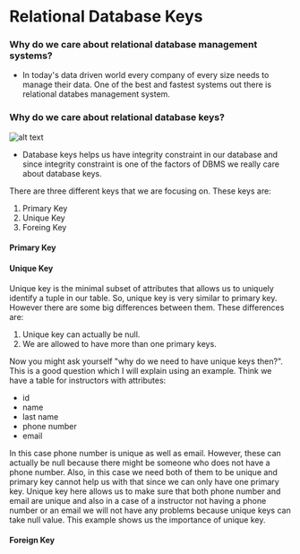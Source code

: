 # Relational Database Keys


### Why do we care about relational database management systems?

* In today's data driven world every company of every size needs to manage their data. One of the best and fastest systems out there is relational databes management system.

### Why do we care about relational database keys?

![alt text](https://github.com/armantavanaa/RD_keys/blob/main/dak9ncd8lz3z2oa2dl11.jpg?raw=true)

* Database keys helps us have integrity constraint in our database and since integrity constraint is one of the factors of DBMS we really care about database keys.

There are three different keys that we are focusing on. These keys are:

1. Primary Key
2. Unique Key
3. Foreing Key

#### Primary Key



#### Unique Key

Unique key is the minimal subset of attributes that allows us to uniquely identify a tuple in our table. So, unique key is very similar to primary key. However there are some big differences between them. These differences are:
1. Unique key can actually be null.
2. We are allowed to have more than one primary keys.

Now you might ask yourself "why do we need to have unique keys then?". This is a good question which I will explain using an example. Think we have a table for instructors with attributes:
* id
* name
* last name
* phone number
* email

In this case phone number is unique as well as email. However, these can actually be null because there might be someone who does not have a phone number. Also, in this case we need both of them to be unique and primary key cannot help us with that since we can only have one primary key. Unique key here allows us to make sure that both phone number and email are unique and also in a case of a instructor not having a phone number or an email we will not have any problems because unique keys can take null value. This example shows us the importance of unique key.

#### Foreign Key
